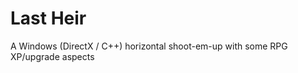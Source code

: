 Last Heir
=========

A Windows (DirectX / C++) horizontal shoot-em-up with some RPG XP/upgrade aspects

